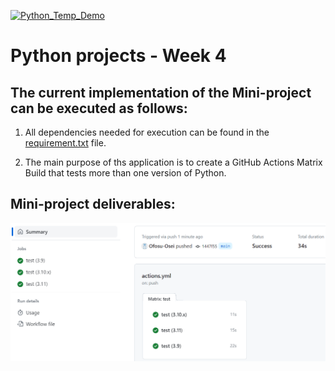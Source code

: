 [![Python_Temp_Demo](https://github.com/nogibjj/oo46_Python_Temp_Week_4/actions/workflows/actions.yml/badge.svg)][def]

# Python projects - Week 4

## The current implementation of the Mini-project can be executed as follows:

1. All dependencies needed for execution can be found in the [requirement.txt](https://github.com/nogibjj/oo46_Python_Temp_Week_4/blob/main/requirements.txt) file.

2. The main purpose of ths application is to create a GitHub Actions Matrix Build that tests more than one version of Python.

## Mini-project deliverables:

![GitHub Actions Matrix](workflow.png)

[def]: https://github.com/nogibjj/oo46_Python_Temp_Week_4/actions/workflows/actions.yml
